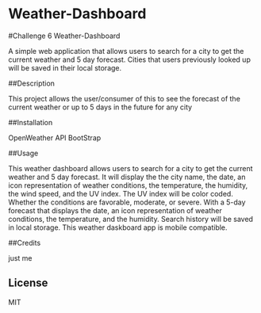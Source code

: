# Weather-Dashboard

#Challenge 6 Weather-Dashboard

A simple web application that allows users to search for a city to get the current weather and 5 day forecast. Cities that users previously looked up will be saved in their local storage.



##Description

This project allows the user/consumer of this to see the forecast of the current weather or up to 5 days in the future for any city

##Installation

OpenWeather API
BootStrap

##Usage

This weather dashboard allows users to search for a city to get the current weather and 5 day forecast.
It will display the the city name, the date, an icon representation of weather conditions, the temperature, the humidity, the wind speed, and the UV index.
The UV index will be color coded. Whether the conditions are favorable, moderate, or severe.
With a 5-day forecast that displays the date, an icon representation of weather conditions, the temperature, and the humidity.
Search history will be saved in local storage.
This weather daskboard app is mobile compatible.

##Credits

just me

## License

MIT